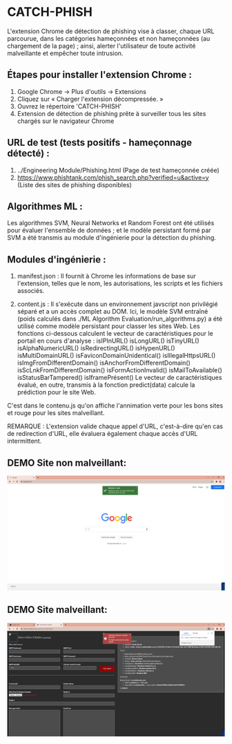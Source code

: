 # CATCH-PHISH
L'extension Chrome de détection de phishing vise à classer, chaque URL parcourue, dans les catégories hameçonnées et non hameçonnées (au chargement de la page) ; ainsi, alerter l'utilisateur de toute activité malveillante et empêcher toute intrusion.

## Étapes pour installer l'extension Chrome :
1. Google Chrome -> Plus d'outils -> Extensions
2. Cliquez sur « Charger l'extension décompressée. »
3. Ouvrez le répertoire 'CATCH-PHISH'
4. Extension de détection de phishing prête à surveiller tous les sites chargés sur le navigateur Chrome

## URL de test (tests positifs - hameçonnage détecté) :
1. ../Engineering Module/Phishing.html (Page de test hameçonnée créée)
2. https://www.phishtank.com/phish_search.php?verified=u&active=y (Liste des sites de phishing disponibles)

## Algorithmes ML :
Les algorithmes SVM, Neural Networks et Random Forest ont été utilisés pour évaluer l'ensemble de données ; et le modèle persistant formé par SVM a été transmis au module d'ingénierie pour la détection du phishing.

## Modules d'ingénierie :
1. manifest.json :
Il fournit à Chrome les informations de base sur l'extension, telles que le nom, les autorisations, les scripts et les fichiers associés.

2. content.js :
Il s'exécute dans un environnement javscript non privilégié séparé et a un accès complet au DOM.
Ici, le modèle SVM entraîné (poids calculés dans ./ML Algorithm Evaluation/run_algorithms.py) a été utilisé comme modèle persistant pour classer les sites Web.
Les fonctions ci-dessous calculent le vecteur de caractéristiques pour le portail en cours d'analyse :
isIPInURL()
isLongURL()
isTinyURL()
isAlphaNumericURL()
isRedirectingURL()
isHypenURL()
isMultiDomainURL()
isFaviconDomainUnidentical()
isIllegalHttpsURL()
isImgFromDifferentDomain()
isAnchorFromDifferentDomain()
isScLnkFromDifferentDomain()
isFormActionInvalid()
isMailToAvailable()
isStatusBarTampered()
isIframePrésent()
Le vecteur de caractéristiques évalué, en outre, transmis à la fonction predict(data) calcule la prédiction pour le site Web.

C'est dans le contenu.js qu'on affiche l'annimation verte pour les bons sites et rouge pour les sites malveillant.

REMARQUE : L'extension valide chaque appel d'URL, c'est-à-dire qu'en cas de redirection d'URL, elle évaluera également chaque accès d'URL intermittent.

## DEMO Site non malveillant:
<img src="https://github.com/rsx97/CATCH-PHISH/blob/main/image/Capture%20d%E2%80%99%C3%A9cran%20(30).png" width=800/>

## DEMO Site malveillant:
<img src="https://github.com/rsx97/CATCH-PHISH/blob/main/image/Capture%20d%E2%80%99%C3%A9cran%20(29).png" width=800/>
